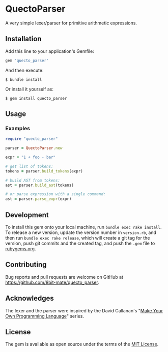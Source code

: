# QuectoParser

A very simple lexer/parser for primitive arithmetic expressions.

## Installation

Add this line to your application's Gemfile:

```ruby
gem 'quecto_parser'
```

And then execute:

    $ bundle install

Or install it yourself as:

    $ gem install quecto_parser

## Usage

### Examples

```ruby
require "quecto_parser"

parser = QuectoParser.new

expr = "1 + foo - bar"

# get list of tokens:
tokens = parser.build_tokens(expr)

# build AST from tokens:
ast = parser.build_ast(tokens)

# or parse expression with a single command:
ast = parser.parse_expr(expr)

```

## Development

To install this gem onto your local machine, run `bundle exec rake install`. To release a new version, update the version number in `version.rb`, and then run `bundle exec rake release`, which will create a git tag for the version, push git commits and the created tag, and push the `.gem` file to [rubygems.org](https://rubygems.org).

## Contributing

Bug reports and pull requests are welcome on GitHub at https://github.com/8bit-mate/quecto_parser.

## Acknowledges

The lexer and the parser were inspired by the David Callanan's "[Make Your Own Programming Language](https://github.com/davidcallanan/py-myopl-code)" series.

## License

The gem is available as open source under the terms of the [MIT License](https://opensource.org/licenses/MIT).
